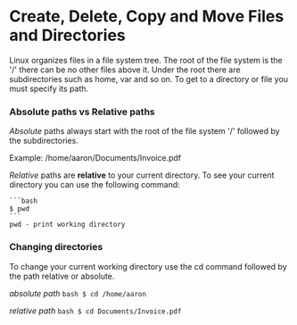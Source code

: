 # Create, Delete, Copy and Move Files and Directories
Linux organizes files in a file system tree. The root of the file system is 
the '/' there can be no other files above it. Under the root there are 
subdirectories such as home, var and so on. To get to a directory or file you 
must specify its path.

### Absolute paths vs Relative paths
*Absolute* paths always start with the root of the file system '/' followed by
the subdirectories.

Example:
/home/aaron/Documents/Invoice.pdf


*Relative* paths are **relative** to your current directory. To see your current 
directory you can use the following command:

	```bash
	$ pwd
	```
	pwd - print working directory 

### Changing directories
To change your current working directory use the cd command followed by the 
path relative or absolute.

*absolute path*
	```bash
	$ cd /home/aaron
	```

*relative path*
	```bash
	$ cd Documents/Invoice.pdf
	```


